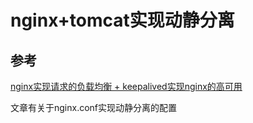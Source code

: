 # nginx+tomcat实现动静分离

## 参考

[nginx实现请求的负载均衡 + keepalived实现nginx的高可用](/nginx/nginxshi-xian-qing-qiu-de-fu-zaijun-heng-+-keepalived-shi-xian-nginx-de-gao-ke-yong.md)

文章有关于nginx.conf实现动静分离的配置

